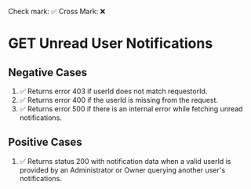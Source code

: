 Check mark: ✅
Cross Mark: ❌


# GET Unread User Notifications

## Negative Cases

1. ✅ Returns error 403 if userId does not match requestorId.
2. ✅ Returns error 400 if the userId is missing from the request.
3. ✅ Returns error 500 if there is an internal error while fetching unread notifications.

## Positive Cases

1. ✅ Returns status 200 with notification data when a valid userId is provided by an Administrator or Owner querying another user's notifications.
